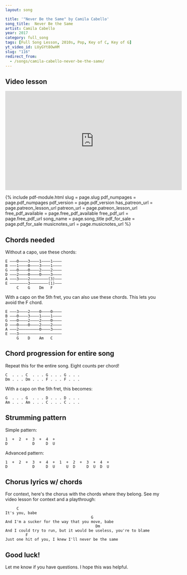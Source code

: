 ```yaml
---
layout: song

title: '"Never Be the Same" by Camila Cabello'
song_title:  Never Be the Same
artist: Camila Cabello
year: 2017
category: full_song
tags: [Full Song Lesson, 2010s, Pop, Key of C, Key of G]
yt_video_id: LUyGYt8OwHM
slug: "116"
redirect_from:
  - /songs/camila-cabello-never-be-the-same/
---
```


## Video lesson

<iframe width="560" height="315" src="https://www.youtube.com/embed/LUyGYt8OwHM?showinfo=0" frameborder="0" allowfullscreen></iframe><br />



{% include pdf-module.html slug = page.slug pdf_numpages = page.pdf_numpages pdf_version = page.pdf_version has_patreon_url = page.patreon_lesson_url patreon_url = page.patreon_lesson_url free_pdf_available = page.free_pdf_available free_pdf_url = page.free_pdf_url song_name = page.song_title pdf_for_sale = page.pdf_for_sale musicnotes_url = page.musicnotes_url %}



## Chords needed

Without a capo, use these chords:

    E –––0––––3––––1––––1––––
    B –––1––––0––––3––––1––––
    G –––0––––0––––2––––2––––
    D –––2––––0––––0––––3––––
    A –––3––––2––––––––(3)–––
    E ––––––––3––––––––(1)–––
         C    G    Dm   F

With a capo on the 5th fret, you can also use these chords. This lets you avoid the F chord.

    E –––3––––2––––0––––0––––
    B –––0––––3––––1––––1––––
    G –––0––––2––––2––––0––––
    D –––0––––0––––2––––2––––
    A –––2–––––––––0––––3––––
    E –––3–––––––––––––––––––
         G    D    Am   C

## Chord progression for entire song

Repeat this for the entire song. Eight counts per chord!

    C  . . . C  . . . G . . . G . . .
    Dm . . . Dm . . . F . . . F . . .

With a capo on the 5th fret, this becomes:

    G  . . . G  . . . D . . . D . . .
    Am . . . Am . . . C . . . C . . .

## Strumming pattern

Simple pattern:

    1  +  2  +  3  +  4  +  
    D           D     D  U

Advanced pattern:

    1  +  2  +  3  +  4  +  1  +  2  +  3  +  4  +  
    D           D     D  U     U  D     D  U  D  U

## Chorus lyrics w/ chords

For context, here's the chorus with the chords where they belong. See my video lesson for context and a playthrough:

         C
    It's you, babe
                                          G
    And I'm a sucker for the way that you move, babe
                                            Dm
    And I could try to run, but it would be useless, you're to blame
             F
    Just one hit of you, I knew I'll never be the same

## Good luck!

Let me know if you have questions. I hope this was helpful.
